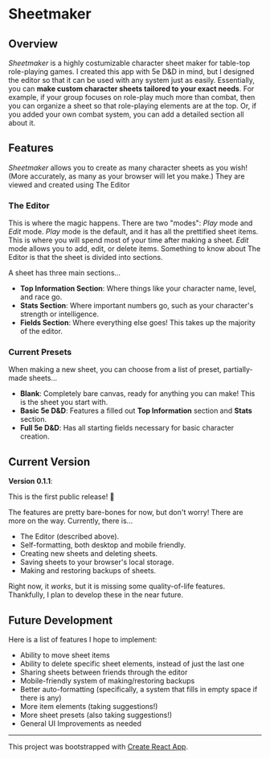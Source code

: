 # Sheetmaker

## Overview

*Sheetmaker* is a highly costumizable character sheet maker for table-top role-playing games. I created this app with 5e D&D in mind, but I designed the editor so that it can be used with any system just as easily. Essentially, you can **make custom character sheets tailored to your exact needs**. For example, if your group focuses on role-play much more than combat, then you can organize a sheet so that role-playing elements are at the top. Or, if you added your own combat system, you can add a detailed section all about it.

## Features

*Sheetmaker* allows you to create as many character sheets as you wish! (More accurately, as many as your browser will let you make.) They are viewed and created using The Editor

### The Editor

This is where the magic happens. There are two "modes": *Play* mode and *Edit* mode. *Play* mode is the default, and it has all the prettified sheet items. This is where you will spend most of your time after making a sheet. *Edit* mode allows you to add, edit, or delete items. Something to know about The Editor is that the sheet is divided into sections.

A sheet has three main sections...
- **Top Information Section**: Where things like your character name, level, and race go.
- **Stats Section**: Where important numbers go, such as your character's strength or intelligence.
- **Fields Section**: Where everything else goes! This takes up the majority of the editor.

### Current Presets

When making a new sheet, you can choose from a list of preset, partially-made sheets...

- **Blank**: Completely bare canvas, ready for anything you can make! This is the sheet you start with.
- **Basic 5e D&D**: Features a filled out **Top Information** section and **Stats** section.
- **Full 5e D&D**: Has all starting fields necessary for basic character creation. 

## Current Version

**Version 0.1.1**:

This is the first public release! 🍾

The features are pretty bare-bones for now, but don't worry! There are more on the way. Currently, there is...

- The Editor (described above).
- Self-formatting, both desktop and mobile friendly.
- Creating new sheets and deleting sheets.
- Saving sheets to your browser's local storage.
- Making and restoring backups of sheets.

Right now, it *works*, but it is missing some quality-of-life features. Thankfully, I plan to develop these in the near future.

## Future Development

Here is a list of features I hope to implement:

- Ability to move sheet items
- Ability to delete specific sheet elements, instead of just the last one
- Sharing sheets between friends through the editor
- Mobile-friendly system of making/restoring backups
- Better auto-formatting (specifically, a system that fills in empty space if there is any)
- More item elements (taking suggestions!)
- More sheet presets (also taking suggestions!)
- General UI Improvements as needed

---

This project was bootstrapped with [Create React App](https://github.com/facebook/create-react-app).
